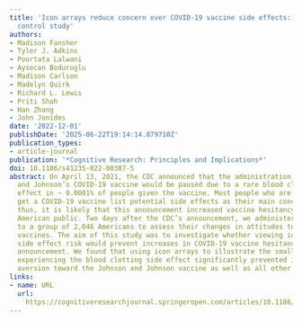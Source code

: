 ```yaml
---
title: 'Icon arrays reduce concern over COVID-19 vaccine side effects: a randomized
  control study'
authors:
- Madison Fansher
- Tyler J. Adkins
- Poortata Lalwani
- Aysecan Boduroglu
- Madison Carlson
- Madelyn Quirk
- Richard L. Lewis
- Priti Shah
- Han Zhang
- John Jonides
date: '2022-12-01'
publishDate: '2025-06-22T19:14:14.879710Z'
publication_types:
- article-journal
publication: '*Cognitive Research: Principles and Implications*'
doi: 10.1186/s41235-022-00387-5
abstract: On April 13, 2021, the CDC announced that the administration of Johnson
  and Johnson’s COVID-19 vaccine would be paused due to a rare blood clotting side
  effect in ~ 0.0001% of people given the vaccine. Most people who are hesitant to
  get a COVID-19 vaccine list potential side effects as their main concern (PEW, 2021);
  thus, it is likely that this announcement increased vaccine hesitancy among the
  American public. Two days after the CDC’s announcement, we administered a survey
  to a group of 2,046 Americans to assess their changes in attitudes toward COVID19
  vaccines. The aim of this study was to investigate whether viewing icon arrays of
  side effect risk would prevent increases in COVID-19 vaccine hesitancy due to the
  announcement. We found that using icon arrays to illustrate the small chance of
  experiencing the blood clotting side effect significantly prevented increases in
  aversion toward the Johnson and Johnson vaccine as well as all other COVID-19 vaccines.
links:
- name: URL
  url: 
    https://cognitiveresearchjournal.springeropen.com/articles/10.1186/s41235-022-00387-5
---
```

